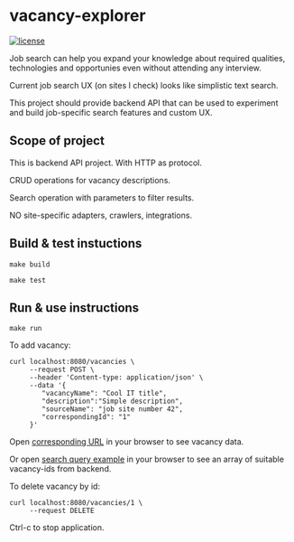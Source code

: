 # vacancy-explorer
[![license](https://img.shields.io/badge/license-MIT-blue.svg)](LICENSE)

Job search can help you expand your knowledge about required qualities, technologies and opportunies even without attending any interview.

Current job search UX (on sites I check) looks like simplistic text search.

This project should provide backend API that can be used to experiment and build job-specific search features and custom UX.

## Scope of project

This is backend API project. With HTTP as protocol.

CRUD operations for vacancy descriptions.

Search operation with parameters to filter results.

NO site-specific adapters, crawlers, integrations.

## Build & test instuctions

```
make build
```

```
make test
```

## Run & use instructions

```
make run
```

To add vacancy:

```
curl localhost:8080/vacancies \
     --request POST \
     --header 'Content-type: application/json' \
     --data '{
     	"vacancyName": "Cool IT title",
     	"description":"Simple description",
     	"sourceName": "job site number 42",
     	"correspondingId": "1"
     }'
```

Open [corresponding URL](http://localhost:8080/vacancies/1) in your browser to see vacancy data.

Or open [search query example](http://localhost:8080/search?query=cool) in your browser to see an array of suitable vacancy-ids from backend.

To delete vacancy by id:

```
curl localhost:8080/vacancies/1 \
     --request DELETE
```


Ctrl-c to stop application.
